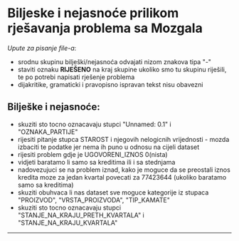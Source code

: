 # Biljeske i nejasnoće prilikom rješavanja problema sa Mozgala

*Upute za pisanje file-a*:
- srodnu skupinu bilješki/nejasnoća odvajati nizom znakova tipa "-"
- staviti oznaku **RIJEŠENO** na kraj skupine ukoliko smo tu skupinu riješili, te po potrebi napisati rješenje problema
- dijakritike, gramaticki i pravopisno ispravan tekst nisu obavezni

## Bilješke i nejasnoće:

- skuziti sto tocno oznacavaju stupci "Unnamed: 0.1" i "OZNAKA_PARTIJE"
- rijesiti pitanje stupca STAROST i njegovih nelogicnih vrijednosti - mozda izbaciti te podatke jer nema ih puno u odnosu na cijeli dataset
- rijesiti problem gdje je UGOVORENI_IZNOS 0(nista)
- vidjeti baratamo li samo sa kreditima ili i sa stednjama
- nadovezujuci se na problem iznad, kako je moguce da se preostali iznos kredita moze za jedan kvartal povecati za 77423644 (ukoliko baratamo samo sa kreditima)
- skuziti obuhvaca li nas dataset sve moguce kategorije iz stupaca "PROIZVOD", "VRSTA_PROIZVODA", "TIP_KAMATE" 
- skuziti sto tocno oznacavaju stupci "STANJE_NA_KRAJU_PRETH_KVARTALA" i "STANJE_NA_KRAJU_KVARTALA"

--------------------------------------------------------------------------------------------------------------------
